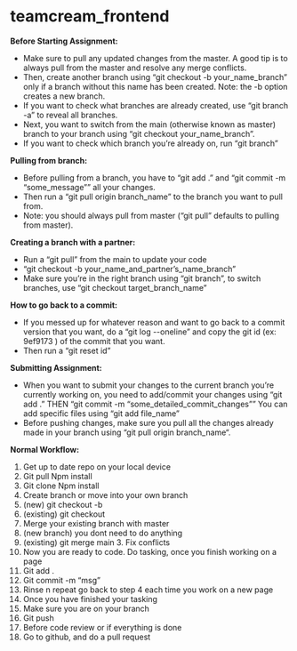 # teamcream_frontend
**Before Starting Assignment:**
* Make sure to pull any updated changes from the master. A good tip is to always pull from the master and resolve any merge conflicts.
* Then, create another branch using “git checkout -b your_name_branch” only if a branch without this name has been created. Note: the -b option creates a new branch.
* If you want to check what branches are already created, use “git branch -a” to reveal all branches.
* Next, you want to switch from the main (otherwise known as master) branch to your branch using “git checkout your_name_branch”.
* If you want to check which branch you’re already on, run “git branch” 

**Pulling from branch:**
* Before pulling from a branch, you have to “git add .” and “git commit -m “some_message”” all your changes. 
* Then run a “git pull origin branch_name” to the branch you want to pull from. 
* Note: you should always pull from master (“git pull” defaults to pulling from master).

**Creating a branch with a partner:**
* Run a “git pull” from the main to update your code
* “git checkout -b your_name_and_partner’s_name_branch”
* Make sure you’re in the right branch using “git branch”, to switch branches, use “git checkout target_branch_name” 

**How to go back to a commit:**
* If you messed up for whatever reason and want to go back to a commit version that you want, do a “git log --oneline” and copy the git id (ex: 9ef9173 ) of the commit that you want. 
* Then run a “git reset id” 

**Submitting Assignment:**
* When you want to submit your changes to the current branch you’re currently working on, you need to add/commit your changes using “git add .” THEN “git commit -m “some_detailed_commit_changes”” You can add specific files using “git add file_name”
* Before pushing changes, make sure you pull all the changes already made in your branch using “git pull origin branch_name“.

**Normal Workflow:**
1. Get up to date repo on your local device
  1. Git pull
        Npm install
  2. Git clone <repo>
        Npm install
2. Create branch or move into your own branch
  2. (new) git checkout -b <branchname>
  2. (existing) git checkout <branchname>
3. Merge your existing branch with master
  3. (new branch) you dont need to do anything
  3. (existing) git merge main
    3. Fix conflicts
4. Now you are ready to code. Do tasking, once you finish working on a page
  4. Git add .
  4. Git commit -m “msg”
  4. Rinse n repeat go back to step 4 each time you work on a new page
5. Once you have finished your tasking
  5. Make sure you are on your branch
  5. Git push
6. Before code review or if everything is done
  6. Go to github, and do a pull request

